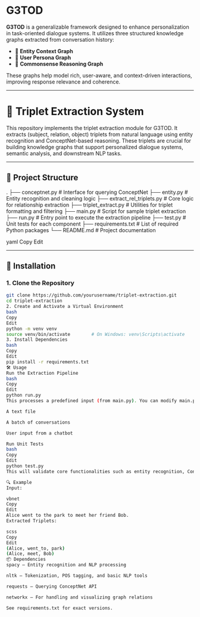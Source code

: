 # G3TOD

**G3TOD** is a generalizable framework designed to enhance personalization in task-oriented dialogue systems. It utilizes three structured knowledge graphs extracted from conversation history:

- 🧾 **Entity Context Graph**  
- 👤 **User Persona Graph**  
- 🧠 **Commonsense Reasoning Graph**

These graphs help model rich, user-aware, and context-driven interactions, improving response relevance and coherence.

---

# 🧠 Triplet Extraction System

This repository implements the triplet extraction module for G3TOD. It extracts (subject, relation, object) triplets from natural language using entity recognition and ConceptNet-based reasoning. These triplets are crucial for building knowledge graphs that support personalized dialogue systems, semantic analysis, and downstream NLP tasks.

---

## 📁 Project Structure

.
├── conceptnet.py # Interface for querying ConceptNet
├── entity.py # Entity recognition and cleaning logic
├── extract_rel_triplets.py # Core logic for relationship extraction
├── triplet_extract.py # Utilities for triplet formatting and filtering
├── main.py # Script for sample triplet extraction
├── run.py # Entry point to execute the extraction pipeline
├── test.py # Unit tests for each component
├── requirements.txt # List of required Python packages
└── README.md # Project documentation

yaml
Copy
Edit

---

## 🚀 Installation

### 1. Clone the Repository

```bash
git clone https://github.com/yourusername/triplet-extraction.git
cd triplet-extraction
2. Create and Activate a Virtual Environment
bash
Copy
Edit
python -m venv venv
source venv/bin/activate        # On Windows: venv\Scripts\activate
3. Install Dependencies
bash
Copy
Edit
pip install -r requirements.txt
🛠️ Usage
Run the Extraction Pipeline
bash
Copy
Edit
python run.py
This processes a predefined input (from main.py). You can modify main.py to process:

A text file

A batch of conversations

User input from a chatbot

Run Unit Tests
bash
Copy
Edit
python test.py
This will validate core functionalities such as entity recognition, ConceptNet query interface, and triplet extraction accuracy.

🔍 Example
Input:

vbnet
Copy
Edit
Alice went to the park to meet her friend Bob.
Extracted Triplets:

scss
Copy
Edit
(Alice, went_to, park)
(Alice, meet, Bob)
📦 Dependencies
spacy – Entity recognition and NLP processing

nltk – Tokenization, POS tagging, and basic NLP tools

requests – Querying ConceptNet API

networkx – For handling and visualizing graph relations

See requirements.txt for exact versions.
